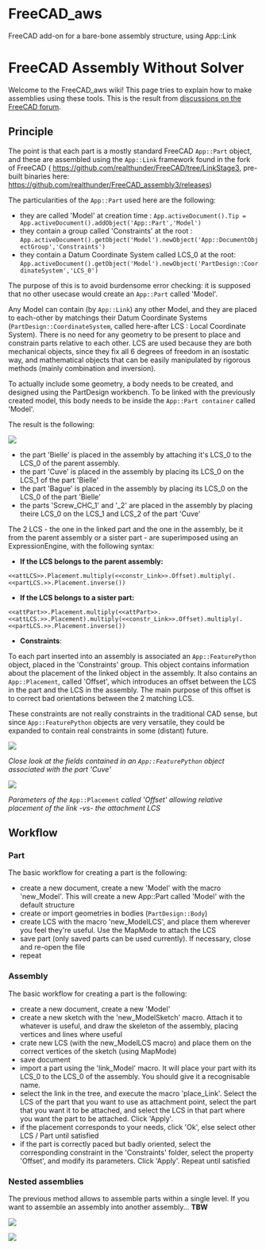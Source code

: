 # FreeCAD_aws

FreeCAD add-on for a bare-bone assembly structure, using App::Link

# FreeCAD Assembly Without Solver

Welcome to the FreeCAD_aws wiki! This page tries to explain how to make assemblies using these tools. This is the result from [discussions on the FreeCAD forum](https://forum.freecadweb.org/viewtopic.php?f=20&t=32843).


## Principle

The point is that each part is a mostly standard FreeCAD `App::Part` object, and these are assembled using the `App::Link` framework found in the fork of FreeCAD ( https://github.com/realthunder/FreeCAD/tree/LinkStage3, pre-built binaries here: https://github.com/realthunder/FreeCAD_assembly3/releases)

The particularities of the `App::Part` used here are the following:
* they are called 'Model' at creation time :
`App.activeDocument().Tip = App.activeDocument().addObject('App::Part','Model')`
* they contain a group called 'Constraints' at the root :
`App.activeDocument().getObject('Model').newObject('App::DocumentObjectGroup','Constraints')`
* they contain a Datum Coordinate System called LCS_0 at the root:
`App.activeDocument().getObject('Model').newObject('PartDesign::CoordinateSystem','LCS_0')`

The purpose of this is to avoid burdensome error checking: it is supposed that no other usecase would create an `App::Part` called 'Model'.

Any Model can contain (by `App::Link`) any other Model, and they are placed to each-other by matchings their Datum Coordinate Systems (`PartDesign::CoordinateSystem`, called here-after LCS : Local Coordinate System). There is no need for any geometry to be present to place and constrain parts relative to each other. LCS are used because they are both mechanical objects, since they fix all 6 degrees of freedom in an isostatic way, and mathematical objects that can be easily manipulated by rigorous methods (mainly combination and inversion).

To actually include some geometry, a body needs to be created, and designed using the PartDesign workbench. To be linked with the previously created model, this body needs to be inside the `App::Part container` called 'Model'.  

The result is the following:

![](https://github.com/Zolko-123/FreeCAD_aws/blob/master/Illustrations/asm_Bielle_tree_arrows.png)

* the part 'Bielle' is placed in the assembly by attaching it's LCS_0 to the LCS_0 of the parent assembly. 
* the part 'Cuve' is placed in the assembly by placing its LCS_0 on the LCS_1 of the part 'Bielle'
* the part 'Bague' is placed in the assembly by placing its LCS_0 on the LCS_0 of the part 'Bielle'
* the parts 'Screw_CHC_1' and '_2' are placed in the assembly by placing theire LCS_0 on the LCS_1 and LCS_2 of the part 'Cuve'

The 2 LCS - the one in the linked part and the one in the assembly, be it from the parent assembly or a sister part - are superimposed using an ExpressionEngine, with the following syntax:

* **If the LCS belongs to the parent assembly:**

`<<attLCS>>.Placement.multiply(<<constr_Link>>.Offset).multiply(.<<partLCS.>>.Placement.inverse())`

* **If the LCS belongs to a sister part:**

`<<attPart>>.Placement.multiply(<<attPart>>.<<attLCS.>>.Placement).multiply(<<constr_Link>>.Offset).multiply(.<<partLCS.>>.Placement.inverse())`

* **Constraints**:

To each part inserted into an assembly is associated an `App::FeaturePython` object, placed in the 'Constraints' group. This object contains information about the placement of the linked object in the assembly. It also contains an `App::Placement`, called 'Offset', which introduces an offset between the LCS in the part and the LCS in the assembly. The main purpose of this offset is to correct bad orientations between the 2 matching LCS. 

These constraints are not really constraints in the traditional CAD sense, but since `App::FeaturePython` objects are very versatile, they could be expanded to contain real constraints in some (distant) future.

![](https://github.com/Zolko-123/FreeCAD_aws/blob/master/Illustrations/asm_Bielle_constr_Offset.png)

_Close look at the fields contained in an _`App::FeaturePython`_ object associated with the part 'Cuve'_

![](https://github.com/Zolko-123/FreeCAD_aws/blob/master/Illustrations/asm_Bielle_demo.png)

_Parameters of the_ `App::Placement` _called 'Offset' allowing relative placement of the link -vs- the attachment LCS_

## Workflow

### Part

The basic workflow for creating a part is the following:

* create a new document, create a new 'Model' with the macro 'new_Model'. This will create a new App::Part called 'Model' with the default structure
* create or import geometries in bodies (`PartDesign::Body`)
* create LCS with the macro 'new_ModelLCS', and place them wherever you feel they're useful. Use the MapMode to attach the LCS
* save part (only saved parts can be used currently). If necessary, close and re-open the file
* repeat

### Assembly

The basic workflow for creating a part is the following:

* create a new document, create a new 'Model'
* create a new sketch with the 'new_ModelSketch' macro. Attach it to whatever is useful, and draw the skeleton of the assembly, placing vertices and lines where useful
* crate new LCS (with the new_ModelLCS macro) and place them on the correct vertices of the sketch (using MapMode)
* save document
* import a part using the 'link_Model' macro. It will place your part with its LCS_0 to the LCS_0 of the assembly. You should give it a recognisable name. 
* select the link in the tree, and execute the macro 'place_Link'. Select the LCS of the part that you want to use as attachment point, select the part that you want it to be attached, and select the LCS in that part where you want the part to be attached. Click 'Apply'. 
* if the placement corresponds to your needs, click 'Ok', else select other LCS / Part until satisfied
* if the part is correctly paced but badly oriented, select the corresponding constraint in the 'Constraints' folder, select the property 'Offset', and modify its parameters. Click 'Apply'. Repeat until satisfied

### Nested assemblies

The previous method allows to assemble parts within a single level. If you want to assemble an assembly into another assembly... **TBW**

![](https://github.com/Zolko-123/FreeCAD_aws/blob/master/Illustrations/asm_V4_2pistons.gif)

![](https://github.com/Zolko-123/FreeCAD_aws/blob/master/Illustrations/Lego_House%2BGarden.png)

